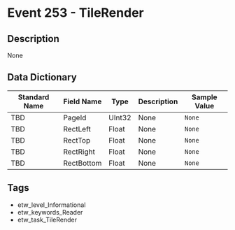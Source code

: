 # Event 253 - TileRender

## Description
None

## Data Dictionary
|Standard Name|Field Name|Type|Description|Sample Value|
|---|---|---|---|---|
|TBD|PageId|UInt32|None|`None`|
|TBD|RectLeft|Float|None|`None`|
|TBD|RectTop|Float|None|`None`|
|TBD|RectRight|Float|None|`None`|
|TBD|RectBottom|Float|None|`None`|

## Tags
* etw_level_Informational
* etw_keywords_Reader
* etw_task_TileRender